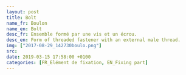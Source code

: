 ```yaml
---
layout: post
title: Bolt
name_fr: Boulon
name_en: Bolt
desc_fr: Ensemble formé par une vis et un écrou. 
desc_en: Form of threaded fastener with an external male thread.
img: ["2017-08-29_142730boulo.png"]
src: 
date: 2019-03-15 17:58:00 +0100
categories: [FR_Elément de fixation, EN_Fixing part]
---
```

